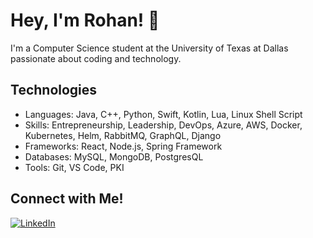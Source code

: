 # Hey, I'm Rohan! 👋

I'm a Computer Science student at the University of Texas at Dallas passionate about coding and technology.

## Technologies

- Languages: Java, C++, Python, Swift, Kotlin, Lua, Linux Shell Script
- Skills: Entrepreneurship, Leadership, DevOps, Azure, AWS, Docker, Kubernetes, Helm, RabbitMQ, GraphQL, Django
- Frameworks: React, Node.js, Spring Framework
- Databases: MySQL, MongoDB, PostgresQL
- Tools: Git, VS Code, PKI

## Connect with Me!

[![LinkedIn](https://img.shields.io/badge/LinkedIn-Connect-blue)](https://www.linkedin.com/in/rohan-jakkal/)
